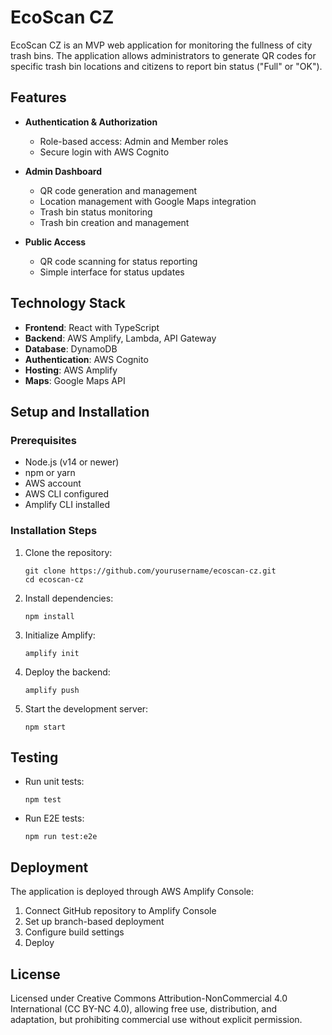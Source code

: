 # EcoScan CZ

EcoScan CZ is an MVP web application for monitoring the fullness of city trash bins. The application allows administrators to generate QR codes for specific trash bin locations and citizens to report bin status ("Full" or "OK").

## Features

- **Authentication & Authorization**
  - Role-based access: Admin and Member roles
  - Secure login with AWS Cognito

- **Admin Dashboard**
  - QR code generation and management
  - Location management with Google Maps integration
  - Trash bin status monitoring
  - Trash bin creation and management

- **Public Access**
  - QR code scanning for status reporting
  - Simple interface for status updates

## Technology Stack

- **Frontend**: React with TypeScript
- **Backend**: AWS Amplify, Lambda, API Gateway
- **Database**: DynamoDB
- **Authentication**: AWS Cognito
- **Hosting**: AWS Amplify
- **Maps**: Google Maps API

## Setup and Installation

### Prerequisites

- Node.js (v14 or newer)
- npm or yarn
- AWS account
- AWS CLI configured
- Amplify CLI installed

### Installation Steps

1. Clone the repository:
   ```
   git clone https://github.com/yourusername/ecoscan-cz.git
   cd ecoscan-cz
   ```

2. Install dependencies:
   ```
   npm install
   ```

3. Initialize Amplify:
   ```
   amplify init
   ```

4. Deploy the backend:
   ```
   amplify push
   ```

5. Start the development server:
   ```
   npm start
   ```

## Testing

- Run unit tests:
  ```
  npm test
  ```

- Run E2E tests:
  ```
  npm run test:e2e
  ```

## Deployment

The application is deployed through AWS Amplify Console:

1. Connect GitHub repository to Amplify Console
2. Set up branch-based deployment
3. Configure build settings
4. Deploy

## License

Licensed under Creative Commons Attribution-NonCommercial 4.0 International (CC BY-NC 4.0), allowing free use, distribution, and adaptation, but prohibiting commercial use without explicit permission. 